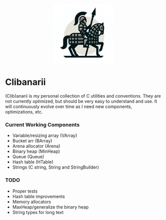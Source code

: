 <p align="center">
    <img src="./img.png" width=192px>
</p>

# Clibanarii

(Clib)anarii is my personal collection of C utilities and conventions. They are not currently optimized,
but should be very easy to understand and use. It will continuously evolve over time as I need new components,
optimizations, etc.

### Current Working Components
- Variable/resizing array (VArray)
- Bucket arr (BArray)
- Arena allocator (Arena)
- Binary heap (MinHeap)
- Queue (Queue)
- Hash table (HTable)
- Strings (C string, String and StringBuilder)

### TODO
- Proper tests
- Hash table improvements
- Memory allocators
- MaxHeap/generalize the binary heap
- String types for long text

